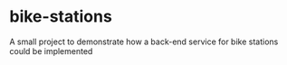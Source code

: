 # bike-stations
A small project to demonstrate how a back-end service for bike stations could be implemented
